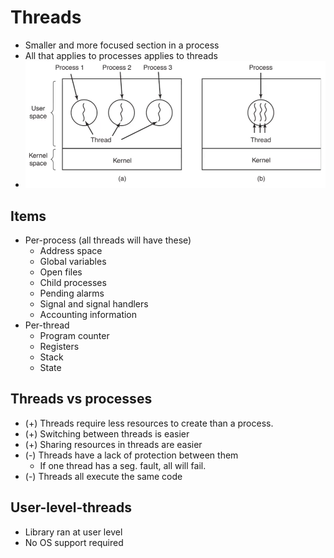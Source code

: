 # Threads

- Smaller and more focused section in a process
- All that applies to processes applies to threads
- ![visual](img/thread.png)

## Items

- Per-process (all threads will have these)
  - Address space
  - Global variables
  - Open files
  - Child processes
  - Pending alarms
  - Signal and signal handlers
  - Accounting information
- Per-thread
  - Program counter
  - Registers
  - Stack
  - State

## Threads vs processes

- (+) Threads require less resources to create than a process.
- (+) Switching between threads is easier
- (+) Sharing resources in threads are easier
- (-) Threads have a lack of protection between them
  - If one thread has a seg. fault, all will fail. 
- (-) Threads all execute the same code

## User-level-threads

- Library ran at user level
- No OS support required